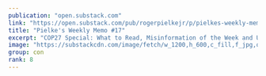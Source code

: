 ```yaml
---
publication: "open.substack.com"
link: "https://open.substack.com/pub/rogerpielkejr/p/pielkes-weekly-memo-17"
title: "Pielke's Weekly Memo #17"
excerpt: "COP27 Special: What to Read, Misinformation of the Week and U.S. Hurricane Update"
image: "https://substackcdn.com/image/fetch/w_1200,h_600,c_fill,f_jpg,q_auto:good,fl_progressive:steep,g_auto/https%3A%2F%2Fbucketeer-e05bbc84-baa3-437e-9518-adb32be77984.s3.amazonaws.com%2Fpublic%2Fimages%2F929c7657-59b1-4d75-a62a-af0668c1acda_524x720.png"
group: con
rank: 8
---
```

